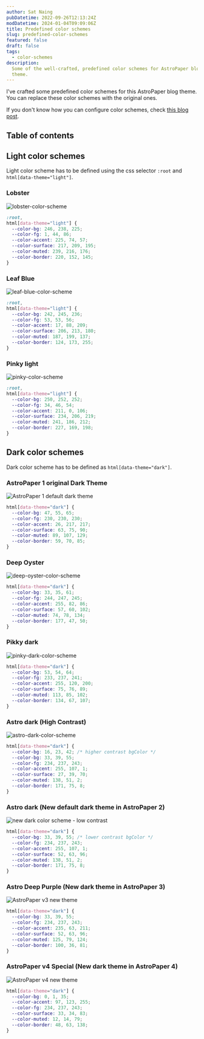 ```yaml
---
author: Sat Naing
pubDatetime: 2022-09-26T12:13:24Z
modDatetime: 2024-01-04T09:09:06Z
title: Predefined color schemes
slug: predefined-color-schemes
featured: false
draft: false
tags:
  - color-schemes
description:
  Some of the well-crafted, predefined color schemes for AstroPaper blog
  theme.
---
```


I've crafted some predefined color schemes for this AstroPaper blog theme. You can replace these color schemes with the original ones.

If you don't know how you can configure color schemes, check [this blog post](https://astro-paper.pages.dev/posts/customizing-astropaper-theme-color-schemes/).

## Table of contents

## Light color schemes

Light color scheme has to be defined using the css selector `:root` and `html[data-theme="light"]`.

### Lobster

![lobster-color-scheme](https://user-images.githubusercontent.com/53733092/192282447-1d222faf-a3ce-44a9-9cfe-ac873155e5a9.png)

```css
:root,
html[data-theme="light"] {
  --color-bg: 246, 238, 225;
  --color-fg: 1, 44, 86;
  --color-accent: 225, 74, 57;
  --color-surface: 217, 209, 195;
  --color-muted: 239, 216, 176;
  --color-border: 220, 152, 145;
}
```

### Leaf Blue

![leaf-blue-color-scheme](https://user-images.githubusercontent.com/53733092/192318782-e80e3c39-54b5-423e-8f4b-9ae60402fc8d.png)

```css
:root,
html[data-theme="light"] {
  --color-bg: 242, 245, 236;
  --color-fg: 53, 53, 56;
  --color-accent: 17, 88, 209;
  --color-surface: 206, 213, 180;
  --color-muted: 187, 199, 137;
  --color-border: 124, 173, 255;
}
```

### Pinky light

![pinky-color-scheme](https://user-images.githubusercontent.com/53733092/192286510-892d0042-2d6d-471e-bb72-954221ae2d17.png)

```css
:root,
html[data-theme="light"] {
  --color-bg: 250, 252, 252;
  --color-fg: 34, 46, 54;
  --color-accent: 211, 0, 106;
  --color-surface: 234, 206, 219;
  --color-muted: 241, 186, 212;
  --color-border: 227, 169, 198;
}
```

## Dark color schemes

Dark color scheme has to be defined as `html[data-theme="dark"]`.

### AstroPaper 1 original Dark Theme

![AstroPaper 1 default dark theme](https://user-images.githubusercontent.com/53733092/215769153-13b0ad8d-5ba2-44b1-af06-e5ae61293f62.png)

```css
html[data-theme="dark"] {
  --color-bg: 47, 55, 65;
  --color-fg: 230, 230, 230;
  --color-accent: 26, 217, 217;
  --color-surface: 63, 75, 90;
  --color-muted: 89, 107, 129;
  --color-border: 59, 70, 85;
}
```

### Deep Oyster

![deep-oyster-color-scheme](https://user-images.githubusercontent.com/53733092/192314524-45ec5904-3d8f-450a-9edf-1e32c5e11d6c.png)

```css
html[data-theme="dark"] {
  --color-bg: 33, 35, 61;
  --color-fg: 244, 247, 245;
  --color-accent: 255, 82, 86;
  --color-surface: 57, 60, 102;
  --color-muted: 74, 78, 134;
  --color-border: 177, 47, 50;
}
```

### Pikky dark

![pinky-dark-color-scheme](https://user-images.githubusercontent.com/53733092/192307050-fbd55326-911c-4001-87c6-a8ad9378ac2e.png)

```css
html[data-theme="dark"] {
  --color-bg: 53, 54, 64;
  --color-fg: 233, 237, 241;
  --color-accent: 255, 120, 200;
  --color-surface: 75, 76, 89;
  --color-muted: 113, 85, 102;
  --color-border: 134, 67, 107;
}
```

### Astro dark (High Contrast)

![astro-dark-color-scheme](https://user-images.githubusercontent.com/53733092/215680520-59427bb0-f4cb-48c0-bccc-f182a428d72d.svg)

```css
html[data-theme="dark"] {
  --color-bg: 16, 23, 42; /* higher contrast bgColor */
  --color-bg: 33, 39, 55;
  --color-fg: 234, 237, 243;
  --color-accent: 255, 107, 1;
  --color-surface: 27, 39, 70;
  --color-muted: 138, 51, 2;
  --color-border: 171, 75, 8;
}
```

### Astro dark (New default dark theme in AstroPaper 2)

![new dark color scheme - low contrast](https://user-images.githubusercontent.com/53733092/215772856-d5b7ae35-ddaa-4ed6-b0bf-3fa5dbcf834c.png)

```css
html[data-theme="dark"] {
  --color-bg: 33, 39, 55; /* lower contrast bgColor */
  --color-fg: 234, 237, 243;
  --color-accent: 255, 107, 1;
  --color-surface: 52, 63, 96;
  --color-muted: 138, 51, 2;
  --color-border: 171, 75, 8;
}
```

### Astro Deep Purple (New dark theme in AstroPaper 3)

![AstroPaper v3 new theme](https://github.com/satnaing/astro-paper/assets/53733092/c8b5d7e1-a3bc-4852-a5ad-4abf7b3cec79)

```css
html[data-theme="dark"] {
  --color-bg: 33, 39, 55;
  --color-fg: 234, 237, 243;
  --color-accent: 235, 63, 211;
  --color-surface: 52, 63, 96;
  --color-muted: 125, 79, 124;
  --color-border: 100, 36, 81;
}
```

### AstroPaper v4 Special (New dark theme in AstroPaper 4)

![AstroPaper v4 new theme](https://github.com/satnaing/astro-paper/assets/53733092/66eb74dc-7a0e-4f2e-982d-25f5c443b25a)

```css
html[data-theme="dark"] {
  --color-bg: 0, 1, 35;
  --color-accent: 97, 123, 255;
  --color-fg: 234, 237, 243;
  --color-surface: 33, 34, 83;
  --color-muted: 12, 14, 79;
  --color-border: 48, 63, 138;
}
```
